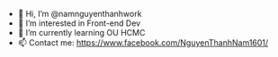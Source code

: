 - 👋 Hi, I’m @namnguyenthanhwork
- 👀 I’m interested in Front-end Dev
- 🌱 I’m currently learning OU HCMC
- 📫 Contact me: https://www.facebook.com/NguyenThanhNam1601/

<!---
namnguyenthanhwork/namnguyenthanhwork is a ✨ special ✨ repository because its `README.md` (this file) appears on your GitHub profile.
You can click the Preview link to take a look at your changes.
--->
